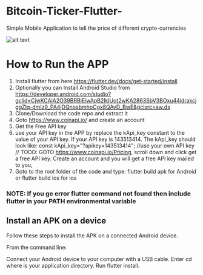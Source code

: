 # Bitcoin-Ticker-Flutter-
Simple Mobile Application to tell the price of different crypto-currencies

![alt text]("./Output/ticker.mp4")

# How to Run the APP
1. Install flutter from here
https://flutter.dev/docs/get-started/install
2. Optionally you can Install Android Studio from
https://developer.android.com/studio?gclid=CjwKCAiA2O39BRBjEiwApB2IklUot2wKA2863SbV3BOxu44idrakcjggZIq-dmIz9_PA4jDQnosbmhoCgx8QAvD_BwE&gclsrc=aw.ds
3. Clone/Download the code repo and extract it
4. Goto https://www.coinapi.io/ and create an account
5. Get the Free API key
6. use your API key in the APP by replace the kApi_key constant to the value of your API key. If your API key is 143513414. The kApi_key should look like:
    const kApi_key="?apikey=143513414";
    //use your own API key
    // TODO: GOTO https://www.coinapi.io/Pricing, scroll down and click get a free API key. Create an account and you will get a free API key mailed to you,
7. Goto to the root folder of the code and type:
    flutter build apk for Android
    or flutter build ios for ios

### NOTE: If you ge error flutter command not found then include flutter in your PATH environmental variable
## Install an APK on a device
Follow these steps to install the APK on a connected Android device.

From the command line:

Connect your Android device to your computer with a USB cable.
Enter cd <app dir> where <app dir> is your application directory.
Run flutter install.


